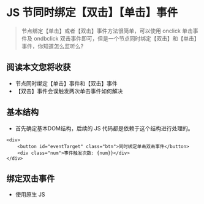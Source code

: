 # JS 节同时绑定【双击】【单击】事件
> 节点绑定【单击】或者【双击】事件方法很简单，可以使用 onclick 单击事件及 ondbclick 双击事件即可，但是一个节点同时绑定【双击】和【单击】事件，你知道怎么监听么?

## 阅读本文您将收获
* 节点同时绑定【单击】事件和【双击】事件
* 【双击】事件会误触发两次单击事件如何解决


## 基本结构
* 首先确定基本DOM结构，后续的 JS 代码都是依赖于这个结构进行处理的。

```
<div>
	<button id="eventTarget" class="btn">同时绑定单击双击事件</button>
	<div class="num">事件触发次数: {num}}</div>
</div>
```

## 绑定双击事件
* 使用原生 JS